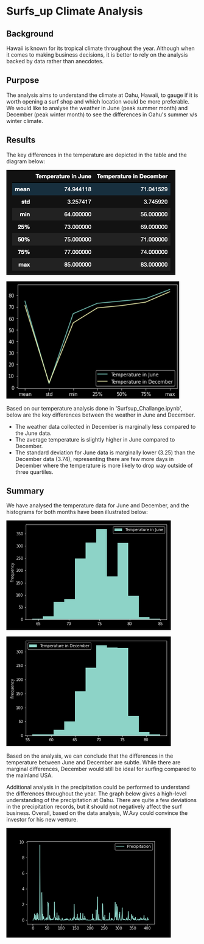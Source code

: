 # **Surfs_up Climate Analysis**

## **Background**
Hawaii is known for its tropical climate throughout the year. Although when it comes to making business decisions, it is better to rely on the analysis backed by data rather than anecdotes.

## **Purpose**

The analysis aims to understand the climate at Oahu, Hawaii, to gauge if it is worth opening a surf shop and which location would be more preferable. We would like to analyse the weather in June (peak summer month) and December (peak winter month) to see the differences in Oahu's summer v/s winter climate.

## **Results**

The key differences in the temperature are depicted in the table and the diagram below:

![Weather analysis Data Frame](https://github.com/jaykansara2019/surfs_up/blob/8338093a22400e9dc97001b08e34b9980b9e59de/Stats%20June%20v:s%20December%20Temperature.png)

![June v/s Dec Temperature](https://github.com/jaykansara2019/surfs_up/blob/ab50821dca1a6c4121d9399385d7acb578c4a9b7/Temperature%20in%20June%20vs%20December.png)

Based on our temperature analysis done in 'Surfsup_Challange.ipynb', below are the key differences between the weather in June and December.
- The weather data collected in December is marginally less compared to the June data.
- The average temperature is slightly higher in June compared to December.
- The standard deviation for June data is marginally lower (3.25) than the December data (3.74), representing there are few more days in December where the temperature is more likely to drop way outside of three quartiles.

## **Summary**

We have analysed the temperature data for June and December, and the histograms for both months have been illustrated below:

![Temperature in June](https://github.com/jaykansara2019/surfs_up/blob/8338093a22400e9dc97001b08e34b9980b9e59de/Temperature%20in%20June.png)

![Temperature in December](https://github.com/jaykansara2019/surfs_up/blob/8338093a22400e9dc97001b08e34b9980b9e59de/Temperature%20in%20December.png)

Based on the analysis, we can conclude that the differences in the temperature between June and December are subtle. While there are marginal differences, December would still be ideal for surfing compared to the mainland USA.

Additional analysis in the precipitation could be performed to understand the differences throughout the year. The graph below gives a high-level understanding of the precipitation at Oahu. There are quite a few deviations in the precipitation records, but it should not negatively affect the surf business. Overall, based on the data analysis, W.Avy could convince the investor for his new venture.

![Precipitation analysis](https://github.com/jaykansara2019/surfs_up/blob/efbe2a823b9d88b5a29b4675e83a7653dc375147/Precipitation%20analysis.png)
